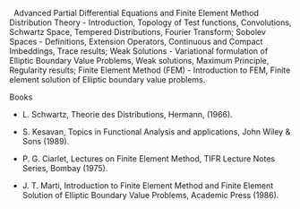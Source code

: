 ---
---
 
Advanced Partial Differential Equations and Finite Element Method
Distribution Theory - Introduction, Topology of Test functions, Convolutions,
Schwartz Space, Tempered Distributions, Fourier Transform; Sobolev Spaces -
Definitions, Extension Operators, Continuous and Compact Imbeddings, Trace
results; Weak Solutions - Variational formulation of Elliptic Boundary Value
Problems, Weak solutions, Maximum Principle, Regularity results; Finite Element
Method (FEM) - Introduction to FEM, Finite element solution of Elliptic
boundary value problems.
 

Books

*
    L. Schwartz, Theorie des Distributions, Hermann, (1966).

*
    S. Kesavan, Topics in Functional Analysis and applications, John Wiley &
    Sons (1989).

*
    P. G. Ciarlet, Lectures on Finite Element Method, TIFR Lecture Notes
    Series, Bombay (1975).

*
    J. T. Marti, Introduction to Finite Element Method and Finite Element
    Solution of Elliptic Boundary Value Problems, Academic Press (1986).


